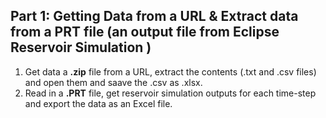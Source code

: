 ## Part 1: Getting Data from a URL & Extract data from a PRT file (an output file from Eclipse Reservoir Simulation )
1. Get data a **.zip** file from a URL, extract the contents (.txt and .csv files) and open them  and saave the .csv as .xlsx.
2. Read in a **.PRT** file, get reservoir simulation outputs for each time-step and export the data as an Excel file.
